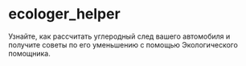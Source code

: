 # ecologer_helper
Узнайте, как рассчитать углеродный след вашего автомобиля и получите советы по его уменьшению с помощью Экологического помощника.
